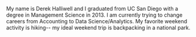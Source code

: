 My name is Derek Halliwell and I graduated from UC San Diego with a degree in Management 
Science in 2013. I am currently trying to change careers from Accounting to Data 
Science/Analytics. My favorite weekend activity is hiking-- my ideal weekend trip is
backpacking in a national park. 